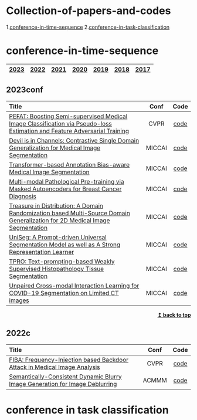 # Collection-of-papers-and-codes
<div align="left">
  
1.[conference-in-time-sequence](#conference-in-time-sequence)
2.[conference-in-task-classification](#conference-in-task-classification)
  
# conference-in-time-sequence
| [2023](#2023conf) | [2022](#2022c) | [2021](#2021c) | [2020](#2020c) | [2019](#2019c) | [2018](#2018c) | [2017](#2017c) | 
|:-------:|:-------:|:-------:|:-------:|:-------:|:-------:|:-------:|
## 2023conf
| Title | Conf | Code | 
|:--------|:--------:|:--------:|
| [PEFAT: Boosting Semi-supervised Medical Image Classification via Pseudo-loss Estimation and Feature Adversarial Training](https://openaccess.thecvf.com/content/CVPR2023/papers/Zeng_PEFAT_Boosting_Semi-Supervised_Medical_Image_Classification_via_Pseudo-Loss_Estimation_and_CVPR_2023_paper.pdf) | CVPR | [code](https://github.com/maxwell0027/PEFAT) | 
| [Devil is in Channels: Contrastive Single Domain Generalization for Medical Image Segmentation](https://arxiv.org/abs/2306.05254) | MICCAI | [code](https://github.com/ShishuaiHu/CCSDG) |
| [Transformer-based Annotation Bias-aware Medical Image Segmentation](https://arxiv.org/abs/2306.01340) | MICCAI | [code](https://github.com/Merrical/TAB) |
| [Multi-modal Pathological Pre-training via Masked Autoencoders for Breast Cancer Diagnosis]() | MICCAI | [code]() |
| [Treasure in Distribution: A Domain Randomization based Multi-Source Domain Generalization for 2D Medical Image Segmentation](https://arxiv.org/pdf/2305.19949.pdf) | MICCAI | [code](https://github.com/Chen-Ziyang/TriD) |
| [UniSeg: A Prompt-driven Universal Segmentation Model as well as A Strong Representation Learner](https://arxiv.org/pdf/2304.03493.pdf) | MICCAI | [code](https://github.com/yeerwen/UniSeg) |
| [TPRO: Text-prompting-based Weakly Supervised Histopathology Tissue Segmentation]() | MICCAI | [code]() |
| [Unpaired Cross-modal Interaction Learning for COVID-19 Segmentation on Limited CT images]() | MICCAI | [code]() |

<div align="right">
<b><a href="#----">↥ back to top</a></b>
</div>

## 2022c
| Title | Conf | Code | 
|:--------|:--------:|:--------:|
| [FIBA: Frequency-Injection based Backdoor Attack in Medical Image Analysis](https://arxiv.org/pdf/2112.01148.pdf) | CVPR | [code](https://github.com/HazardFY/FIBA) |
| [Semantically-Consistent Dynamic Blurry Image Generation for Image Deblurring](https://dl.acm.org/doi/pdf/10.1145/3503161.3548106) | ACMMM | [code]() |

# conference in task classification
